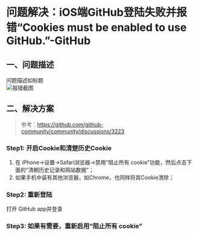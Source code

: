 # 问题解决：iOS端GitHub登陆失败并报错“Cookies must be enabled to use GitHub.”-GitHub

## 一、问题描述
问题描述如标题  
![报错截图](https://raw.githubusercontent.com/lukelee98/PicBed/main/Pic2022/20220719112958.png)

## 二、解决方案
> 参考：https://github.com/github-community/community/discussions/3223

### Step1: 开启Cookie和清楚历史Cookie
1. 在 iPhone->设置->Safari浏览器->禁用“阻止所有 cookie”功能，然后点击下面的“清朝历史记录和网站数据”；  
2. 如果手机中装有其他浏览器，如Chrome，也同样将其Cookie清除；
### Step2: 重新登陆  
打开 GitHub app并登录
### Step3: 如果有需要，重新启用“阻止所有 cookie”

